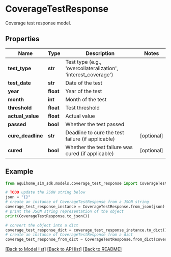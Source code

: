 # CoverageTestResponse

Coverage test response model.

## Properties

Name | Type | Description | Notes
------------ | ------------- | ------------- | -------------
**test_type** | **str** | Test type (e.g., &#39;overcollateralization&#39;, &#39;interest_coverage&#39;) | 
**test_date** | **str** | Date of the test | 
**year** | **float** | Year of the test | 
**month** | **int** | Month of the test | 
**threshold** | **float** | Test threshold | 
**actual_value** | **float** | Actual value | 
**passed** | **bool** | Whether the test passed | 
**cure_deadline** | **str** | Deadline to cure the test failure (if applicable) | [optional] 
**cured** | **bool** | Whether the test failure was cured (if applicable) | [optional] 

## Example

```python
from equihome_sim_sdk.models.coverage_test_response import CoverageTestResponse

# TODO update the JSON string below
json = "{}"
# create an instance of CoverageTestResponse from a JSON string
coverage_test_response_instance = CoverageTestResponse.from_json(json)
# print the JSON string representation of the object
print(CoverageTestResponse.to_json())

# convert the object into a dict
coverage_test_response_dict = coverage_test_response_instance.to_dict()
# create an instance of CoverageTestResponse from a dict
coverage_test_response_from_dict = CoverageTestResponse.from_dict(coverage_test_response_dict)
```
[[Back to Model list]](../README.md#documentation-for-models) [[Back to API list]](../README.md#documentation-for-api-endpoints) [[Back to README]](../README.md)



